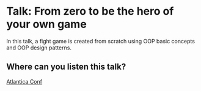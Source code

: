 # Talk: From zero to be the hero of your own game

In this talk, a fight game is created from scratch using OOP basic concepts and OOP design patterns.

## Where can you listen this talk?

[Atlantica Conf](https://www.atlanticaconf.com/)
